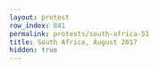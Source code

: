 ```yaml
---
layout: protest
row_index: 841
permalink: protests/south-africa-51
title: South Africa, August 2017
hidden: true
---
```

